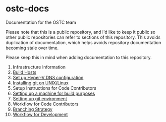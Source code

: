 # ostc-docs

Documentation for the OSTC team

Please note that this is a public repository, and I'd like to keep it
public so other public repositories can refer to sections of this
repository. This avoids duplication of documentation, which helps
avoids repository documentation becoming stale over time.

Please keep this in mind when adding documentation to this repository.

1. Infrastructure Information
  1. [Build Hosts](setup-buildhosts.md)
  2. [Set up Hyper-V DNS configuration](https://github.com/jeffaco/msft-updatedns)
  3. [Installing git on UNIX/Linux](gitinstall-readme.md)
2. Setup Instructions for Code Contributors
  1. [Setting up a machine for build purposes](setup-build.md)
  2. [Setting up git environment](setup-git.md)
3. Workflow for Code Contributors
  1. [Branching Strategy](workflow-branching.md)
  2. [Workflow for Development](workflow-workflow.md)
